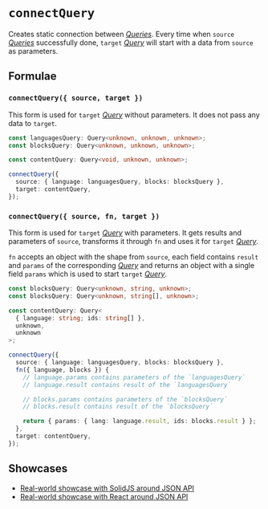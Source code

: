 # `connectQuery`

Creates static connection between [_Queries_](../primitives/query.md). Every time when `source` [_Queries_](../primitives/query.md) successfully done, `target` [_Query_](../primitives/query.md) will start with a data from `source` as parameters.

## Formulae

### `connectQuery({ source, target })`

This form is used for `target` [_Query_](../primitives/query.md) without parameters. It does not pass any data to `target`.

```ts
const languagesQuery: Query<unknown, unknown, unknown>;
const blocksQuery: Query<unknown, unknown, unknown>;

const contentQuery: Query<void, unknown, unknown>;

connectQuery({
  source: { language: languagesQuery, blocks: blocksQuery },
  target: contentQuery,
});
```

### `connectQuery({ source, fn, target })`

This form is used for `target` [_Query_](../primitives/query.md) with parameters. It gets results and parameters of `source`, transforms it through `fn` and uses it for `target` [_Query_](../primitives/query.md).

`fn` accepts an object with the shape from `source`, each field contains `result` and `params` of the corresponding [_Query_](../primitives/query.md) and returns an object with a single field `params` which is used to start `target` [_Query_](../primitives/query.md).

```ts
const blocksQuery: Query<unknown, string, unknown>;
const blocksQuery: Query<unknown, string[], unknown>;

const contentQuery: Query<
  { language: string; ids: string[] },
  unknown,
  unknown
>;

connectQuery({
  source: { language: languagesQuery, blocks: blocksQuery },
  fn({ language, blocks }) {
    // language.params contains parameters of the `languagesQuery`
    // language.result contains result of the `languagesQuery`

    // blocks.params contains parameters of the `blocksQuery`
    // blocks.result contains result of the `blocksQuery`

    return { params: { lang: language.result, ids: blocks.result } };
  },
  target: contentQuery,
});
```

## Showcases

- [Real-world showcase with SolidJS around JSON API](https://github.com/igorkamyshev/farfetched/tree/master/apps/showcase/solid-real-world-rick-morty/)
- [Real-world showcase with React around JSON API](https://github.com/igorkamyshev/farfetched/tree/master/apps/showcase/react-real-world-pokemons/)

